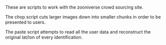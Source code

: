 These are scripts to work with the zooniverse crowd sourcing site.

The chop script cuts larger images down into smaller chunks in order to be
presented to users.

The paste script attempts to read all the user data and reconstruct the
original lat/lon of every identification.
